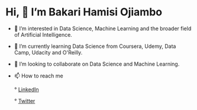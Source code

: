 # Hi, 👋 I’m Bakari Hamisi Ojiambo 
- 👀 I’m interested in Data Science, Machine Learning and the broader field of Artificial Intelligence. 
- 🌱 I’m currently learning Data Science from Coursera, Udemy, Data Camp, Udacity and O'Reilly. 
- 💞️ I’m looking to collaborate on Data Science and Machine Learning. 
- 📫 How to reach me 

    ° <a href="https://www.linkedin.com/in/bakari-hamisi-o-b82a00189">LinkedIn</a>

    ° <a href="https://twitter.com/Bakari_Oj?t=tDNwCssAabRrj36KqHpaiw&s=09">Twitter</a>
<!---
Bakari01/Bakari01 is a ✨ special ✨ repository because its `README.md` (this file) appears on your GitHub profile.
You can click the Preview link to take a look at your changes.
--->
